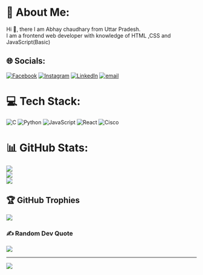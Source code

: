 # 💫 About Me:
Hi  👋, there I am Abhay chaudhary from Uttar Pradesh.<br>I am a frontend web developer with knowledge of HTML ,CSS and<br> JavaScript(Basic)


## 🌐 Socials:
[![Facebook](https://img.shields.io/badge/Facebook-%231877F2.svg?logo=Facebook&logoColor=white)](https://facebook.com/https://www.facebook.com/abhaychaudhary.abhaychaudhary.5203) [![Instagram](https://img.shields.io/badge/Instagram-%23E4405F.svg?logo=Instagram&logoColor=white)](https://instagram.com/https://www.instagram.com/abhay404error?igsh=bTJlOHpra2dxNnF3) [![LinkedIn](https://img.shields.io/badge/LinkedIn-%230077B5.svg?logo=linkedin&logoColor=white)](https://linkedin.com/in/https://www.linkedin.com/in/abhay-chaudhary-6b14bb32b/) [![email](https://img.shields.io/badge/Email-D14836?logo=gmail&logoColor=white)](mailto:chaudharyabhi2907@gmail.com) 

# 💻 Tech Stack:
![C](https://img.shields.io/badge/c-%2300599C.svg?style=for-the-badge&logo=c&logoColor=white) ![Python](https://img.shields.io/badge/python-3670A0?style=for-the-badge&logo=python&logoColor=ffdd54) ![JavaScript](https://img.shields.io/badge/javascript-%23323330.svg?style=for-the-badge&logo=javascript&logoColor=%23F7DF1E) ![React](https://img.shields.io/badge/react-%2320232a.svg?style=for-the-badge&logo=react&logoColor=%2361DAFB) ![Cisco](https://img.shields.io/badge/cisco-%23049fd9.svg?style=for-the-badge&logo=cisco&logoColor=black)
# 📊 GitHub Stats:
![](https://github-readme-stats.vercel.app/api?username=codewithAbhay6390&theme=codeSTACKr&hide_border=false&include_all_commits=true&count_private=false)<br/>
![](https://nirzak-streak-stats.vercel.app/?user=codewithAbhay6390&theme=codeSTACKr&hide_border=false)<br/>
![](https://github-readme-stats.vercel.app/api/top-langs/?username=codewithAbhay6390&theme=codeSTACKr&hide_border=false&include_all_commits=true&count_private=false&layout=compact)

## 🏆 GitHub Trophies
![](https://github-profile-trophy.vercel.app/?username=codewithAbhay6390&theme=radical&no-frame=false&no-bg=false&margin-w=4)

### ✍️ Random Dev Quote
![](https://quotes-github-readme.vercel.app/api?type=vetical&theme=radical)

---
[![](https://visitcount.itsvg.in/api?id=codewithAbhay6390&icon=4&color=6)](https://visitcount.itsvg.in)

<!-- Proudly created with GPRM ( https://gprm.itsvg.in ) -->
